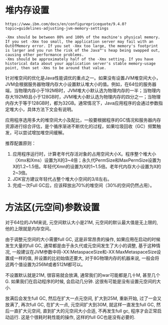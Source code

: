 # 堆内存设置

~~~
https://www.ibm.com/docs/en/configurepricequote/9.4.0?topic=guidelines-adjusting-jvm-memory-settings

-Xmx should be between 80% and 100% of the machine's physical memory. If you set -Xmx too small, the application server may fail with an OutOfMemory error. If you set -Xmx too large, the memory's footprint is larger and you run the risk of the Java™'s heap being swapped out, causing other performance problems.
-Xms should be approximately half of the -Xmx setting. If you have historical data about your application server's stable memory-usage point, then set -Xms to be around that value.
~~~

针对堆空间的优化是Java性能调优的重点之一。如果没有设置JVM堆空间大小，JVM会根据服务器物理内存大小设置默认堆大小的值。例如，在64位的服务器端，当物理内存小于192MB时，JVM堆大小默认选为物理内存的一半；当物理内存大192MB且小于128GB时，JVM堆大小默认选为物理内存的四分之一；当物理内存大于等于128GB时，都为32GB。通常情况下，Java应用程序的会通过参数指定堆大小，具体方法下文会有说明。

应用程序选用多大的堆空间大小及配比，一般要根据程序的GC情况和服务器内存资源进行综合评估，是个循序渐进不断优化的过程，如果垃圾回收（GC）频繁触发，可以尝试增加堆空间缓解。

推荐配置原则：

1. 应用程序运行时，计算老年代存活对象的占用空间大小X。程序整个堆大小（Xmx和Xms）设置为X的3~4倍；永久代PermSize和MaxPermSize设置为X的1.2~1.5倍。年轻代Xmn的设置为X的1~1.5倍。老年代内存大小设置为X的2~3倍。
2. JDK官方建议年轻代占整个堆大小空间的3/8左右。
3. 完成一次Full GC后，应该释放出70%的堆空间（30%的空间仍然占用）。

# 方法区(元空间)参数设置

对于64位的JVM来说, 元空间默认大小是21M, 元空间的默认最大值是无上限的, 他的上限就是内存空间。

由于调整元空间的大小需要full GC, 这是非常昂贵的操作, 如果应用在启动的时候发生大量的full GC, 通常都是由于永久代或元空间发生了大小的调整, 基于这种情况, 一般建议在JVM参数中将-XX:MetaspaceSize和-XX:MaxMetaspaceSize设置成一样的值, 并设置的比初始值还要大, 对于8G物理内存的机器来说, 一般会将这两个值设置为256M或者512M都可以。

不设置默认就是21M, 很容易就会放满, 通常我们的war可能都是几十M, 甚至几个G. 如果我们在启动程序的时候, 会启动几分钟. 这很有可能是没有设置元空间的大小.

放满后会发生full GC, 然后在扩大一点元空间, 扩大到25M, 重新开始, 过了一会又放满了, 再次full GC, 在扩大一点, 元空间扩大到30M, 就这样一直发生full GC, 然后一直扩大元空间, 直到扩大的元空间大小合适, 不再发生full gc, 程序才会正常启动运行. 这是个很耗时耗性能的操作, 这样的full GC也是没有必要的.

